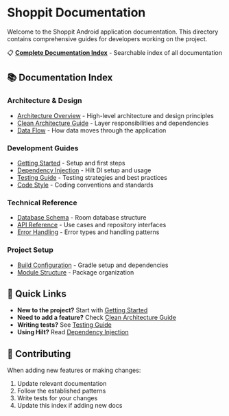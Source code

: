 # Shoppit Documentation

Welcome to the Shoppit Android application documentation. This directory contains comprehensive guides for developers working on the project.

📋 **[Complete Documentation Index](INDEX.md)** - Searchable index of all documentation

## 📚 Documentation Index

### Architecture & Design
- [Architecture Overview](architecture/overview.md) - High-level architecture and design principles
- [Clean Architecture Guide](architecture/clean-architecture.md) - Layer responsibilities and dependencies
- [Data Flow](architecture/data-flow.md) - How data moves through the application

### Development Guides
- [Getting Started](guides/getting-started.md) - Setup and first steps
- [Dependency Injection](guides/dependency-injection.md) - Hilt DI setup and usage
- [Testing Guide](guides/testing.md) - Testing strategies and best practices
- [Code Style](guides/code-style.md) - Coding conventions and standards

### Technical Reference
- [Database Schema](reference/database-schema.md) - Room database structure
- [API Reference](reference/api-reference.md) - Use cases and repository interfaces
- [Error Handling](reference/error-handling.md) - Error types and handling patterns

### Project Setup
- [Build Configuration](setup/build-configuration.md) - Gradle setup and dependencies
- [Module Structure](setup/module-structure.md) - Package organization

## 🚀 Quick Links

- **New to the project?** Start with [Getting Started](guides/getting-started.md)
- **Need to add a feature?** Check [Clean Architecture Guide](architecture/clean-architecture.md)
- **Writing tests?** See [Testing Guide](guides/testing.md)
- **Using Hilt?** Read [Dependency Injection](guides/dependency-injection.md)

## 📝 Contributing

When adding new features or making changes:
1. Update relevant documentation
2. Follow the established patterns
3. Write tests for your changes
4. Update this index if adding new docs
